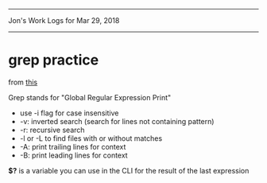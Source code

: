 *****************************************************************

Jon's Work Logs for Mar 29, 2018

*****************************************************************

# grep practice

from [this](http://opensourceforu.com/2012/06/beginners-guide-gnu-grep-basics-regular-expressions/)

Grep stands for "Global Regular Expression Print"

* use -i flag for case insensitive
* -v: inverted search (search for lines not containing pattern)
* -r: recursive search
* -l or -L to find files with or without matches
* -A: print trailing lines for context
* -B: print leading lines for context

**$?** is a variable you can use in the CLI for the result of the last expression